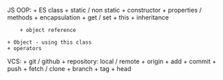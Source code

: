 JS OOP:
    + ES class
        + static / non static
        + constructor
        + properties / methods
        + encapsulation
        + get / set
        + this
        + inheritance

        + object reference

    + Object - using this class
    + operators

VCS:
    + git / github
        + repository: local / remote
        + origin
        + add
        + commit
        + push
        + fetch / clone
        + branch
        + tag
        + head

